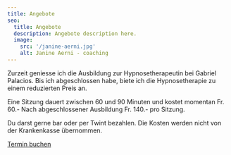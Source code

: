 ```yaml
---
title: Angebote
seo:
  title: Angebote
  description: Angebote description here.
  image:
    src: '/janine-aerni.jpg'
    alt: Janine Aerni - coaching
---
```


Zurzeit geniesse ich die Ausbildung zur Hypnosetherapeutin bei
Gabriel Palacios. Bis ich abgeschlossen habe, biete ich die
Hypnosetherapie zu einem reduzierten Preis an.

Eine Sitzung dauert zwischen 60 und 90 Minuten und kostet momentan Fr. 60.-
Nach abgeschlossener Ausbildung Fr. 140.- pro Sitzung.

Du darst gerne bar oder per Twint bezahlen.
Die Kosten werden nicht von der Krankenkasse übernommen.

<a href="https://calendly.com/coaching-hypnosetherapie" target="_blank" class="inline-flex no-prose items-center justify-center px-6 py-3 text-base leading-tight font-bold text-red-50 bg-red-500 border border-red-600 rounded-full transition hover:bg-red-600 hover:text-red-50 no-underline">Termin buchen</a>
